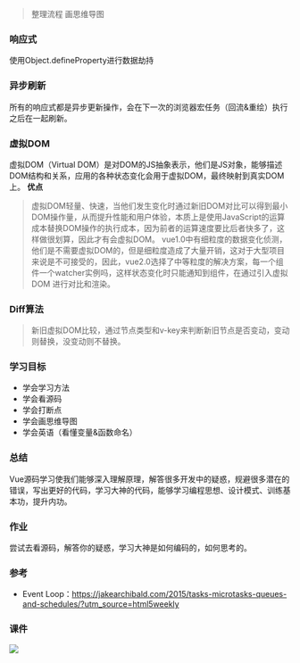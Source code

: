 > 整理流程 画思维导图
### 响应式
使用Object.defineProperty进行数据劫持
### 异步刷新
所有的响应式都是异步更新操作，会在下一次的浏览器宏任务（回流&重绘）执行之后在一起刷新。
### 虚拟DOM
虚拟DOM（Virtual DOM）是对DOM的JS抽象表示，他们是JS对象，能够描述DOM结构和关系，应用的各种状态变化会用于虚拟DOM，最终映射到真实DOM上。
**优点**

> 虚拟DOM轻量、快速，当他们发生变化时通过新旧DOM对比可以得到最小DOM操作量，从而提升性能和用户体验，本质上是使用JavaScript的运算成本替换DOM操作的执行成本，因为前者的运算速度要比后者快多了，这样做很划算，因此才有会虚拟DOM。
vue1.0中有细粒度的数据变化侦测，他们是不需要虚拟DOM的，但是细粒度造成了大量开销，这对于大型项目来说是不可接受的，因此，vue2.0选择了中等粒度的解决方案，每一个组件一个watcher实例吗，这样状态变化时只能通知到组件，在通过引入虚拟 DOM 进行对比和渲染。
### Diff算法

> 新旧虚拟DOM比较，通过节点类型和v-key来判断新旧节点是否变动，变动则替换，没变动则不替换。

### 学习目标

- 学会学习方法
- 学会看源码
- 学会打断点
- 学会画思维导图
- 学会英语（看懂变量&函数命名）

### 总结
Vue源码学习使我们能够深入理解原理，解答很多开发中的疑惑，规避很多潜在的错误，写出更好的代码，学习大神的代码，能够学习编程思想、设计模式、训练基本功，提升内功。

### 作业
尝试去看源码，解答你的疑惑，学习大神是如何编码的，如何思考的。

### 参考

- Event Loop：https://jakearchibald.com/2015/tasks-microtasks-queues-and-schedules/?utm_source=html5weekly

### 课件

![](./课件.png)

